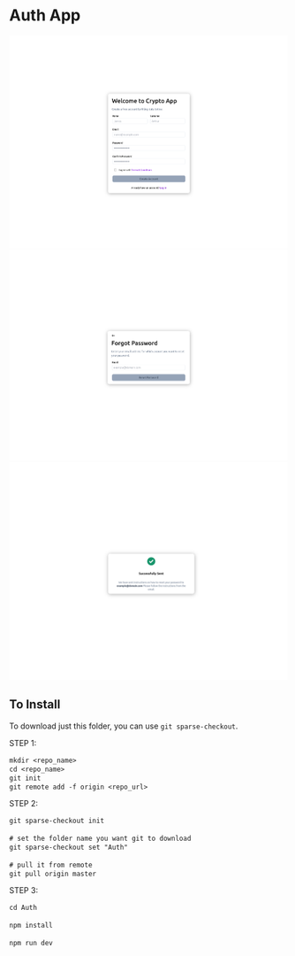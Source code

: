 # Auth App

<img src="../Screenshots/Auth1.png" alt="Dice Game Home Page"/>
<img src="../Screenshots/Auth2.png" alt="Dice Game Play Page"/>
<img src="../Screenshots/Auth3.png" alt="Dice Game Example Page"/>

## To Install
To download just this folder, you can use `git sparse-checkout`.

STEP 1:

```shell
mkdir <repo_name>
cd <repo_name>
git init
git remote add -f origin <repo_url>
```

STEP 2:
```shell
git sparse-checkout init

# set the folder name you want git to download
git sparse-checkout set "Auth"

# pull it from remote
git pull origin master
```

STEP 3:

```shell
cd Auth

npm install

npm run dev
```